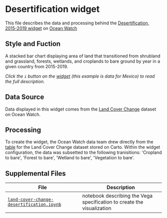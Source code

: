 # Desertification widget
This file describes the data and processing behind the [Desertification, 2015-2019 widget](https://bit.ly/2YHvi7k) on [Ocean Watch](https://oceanwatchdata.org)

## Style and Fuction
A stacked bar chart displaying area of land that transitioned from shrubland and grassland, forests, wetlands, and croplands to bare ground by year in a given country from 2015-2019. 

*Click the `i` button on the [widget](https://bit.ly/2YHvi7k) (this example is data for Mexico) to read the full description.*

## Data Source
Data displayed in this widget comes from the [Land Cover Change](../../datasets/ocn_calcs_016_land_cover_change/README.md) dataset on Ocean Watch.

## Processing
To create the widget, the Ocean Watch data team drew directly from the [table](https://resourcewatch.carto.com/u/wri-rw/dataset/ocn_calcs_016_land_cover_change_by_territory) for the Land Cover Change dataset stored on Carto. Within the widget configuration, the data was subsetted to the following tranisitions: 'Cropland to bare', 'Forest to bare', 'Wetland to bare', 'Vegetation to bare'.

## Supplemental Files 
| File | Description |
| --------------- | --------------- |
|  [`land-cover-change-desertification.ipynb`](land-cover-change-desertification.ipynb)  |    notebook describing the Vega specification to create the visualization| 
